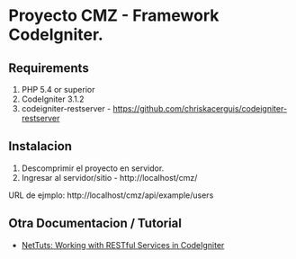#  Proyecto CMZ  - Framework CodeIgniter.

## Requirements

1. PHP 5.4 or superior
2. CodeIgniter 3.1.2
3. codeigniter-restserver - https://github.com/chriskacerguis/codeigniter-restserver


## Instalacion

1. Descomprimir el proyecto en servidor.
2. Ingresar al servidor/sitio - http://localhost/cmz/

URL de ejmplo: http://localhost/cmz/api/example/users



## Otra Documentacion / Tutorial

* [NetTuts: Working with RESTful Services in CodeIgniter](http://net.tutsplus.com/tutorials/php/working-with-restful-services-in-codeigniter-2/)
